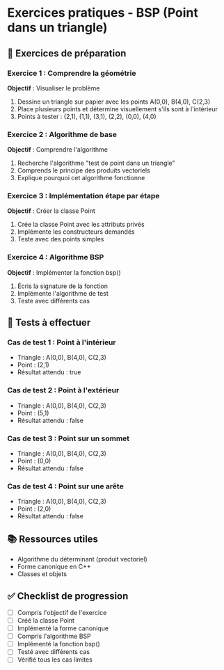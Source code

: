 # Exercices pratiques - BSP (Point dans un triangle)

## 🎯 Exercices de préparation

### Exercice 1 : Comprendre la géométrie
**Objectif** : Visualiser le problème

1. Dessine un triangle sur papier avec les points A(0,0), B(4,0), C(2,3)
2. Place plusieurs points et détermine visuellement s'ils sont à l'intérieur
3. Points à tester : (2,1), (1,1), (3,1), (2,2), (0,0), (4,0)

### Exercice 2 : Algorithme de base
**Objectif** : Comprendre l'algorithme

1. Recherche l'algorithme "test de point dans un triangle"
2. Comprends le principe des produits vectoriels
3. Explique pourquoi cet algorithme fonctionne

### Exercice 3 : Implémentation étape par étape
**Objectif** : Créer la classe Point

1. Crée la classe Point avec les attributs privés
2. Implémente les constructeurs demandés
3. Teste avec des points simples

### Exercice 4 : Algorithme BSP
**Objectif** : Implémenter la fonction bsp()

1. Écris la signature de la fonction
2. Implémente l'algorithme de test
3. Teste avec différents cas

## 🧪 Tests à effectuer

### Cas de test 1 : Point à l'intérieur
- Triangle : A(0,0), B(4,0), C(2,3)
- Point : (2,1)
- Résultat attendu : true

### Cas de test 2 : Point à l'extérieur
- Triangle : A(0,0), B(4,0), C(2,3)
- Point : (5,1)
- Résultat attendu : false

### Cas de test 3 : Point sur un sommet
- Triangle : A(0,0), B(4,0), C(2,3)
- Point : (0,0)
- Résultat attendu : false

### Cas de test 4 : Point sur une arête
- Triangle : A(0,0), B(4,0), C(2,3)
- Point : (2,0)
- Résultat attendu : false

## 📚 Ressources utiles
- Algorithme du déterminant (produit vectoriel)
- Forme canonique en C++
- Classes et objets

## ✅ Checklist de progression
- [ ] Compris l'objectif de l'exercice
- [ ] Créé la classe Point
- [ ] Implémenté la forme canonique
- [ ] Compris l'algorithme BSP
- [ ] Implémenté la fonction bsp()
- [ ] Testé avec différents cas
- [ ] Vérifié tous les cas limites 